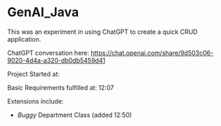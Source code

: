# GenAI_Java

This was an experiment in using ChatGPT to create a quick CRUD application.

ChatGPT conversation here: https://chat.openai.com/share/9d503c06-9020-4d4a-a320-db0db5459d41

Project Started at:

Basic Requirements fulfilled at: 12:07

Extensions include:
- *Buggy* Department Class (added 12:50)
